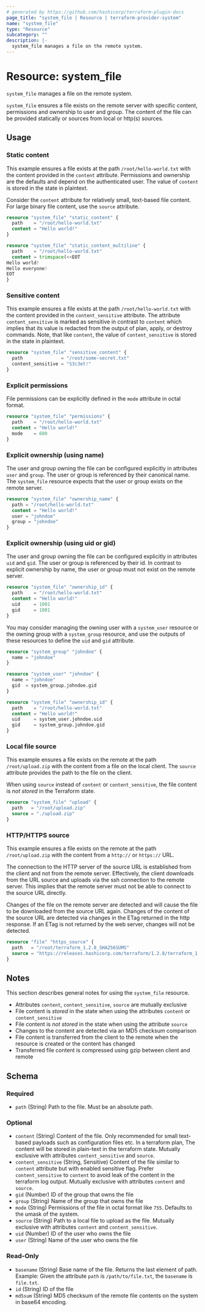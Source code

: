 ```yaml
---
# generated by https://github.com/hashicorp/terraform-plugin-docs
page_title: "system_file | Resource | terraform-provider-system"
name: "system_file"
type: "Resource"
subcategory: ""
description: |-
  system_file manages a file on the remote system.
---
```


# Resource: system_file

`system_file` manages a file on the remote system.

`system_file` ensures a file exists on the remote server with specific content, permissions and ownership to user and group. The content of the file can be provided statically or sources from local or http(s) sources.

## Usage

### Static content

This example ensures a file exists at the path `/root/hello-world.txt` with the content provided in the `content` attribute. Permissions and ownership are the defaults and depend on the authenticated user. The value of `content` is stored in the state in plaintext.

Consider the `content` attribute for relatively small, text-based file content. For large binary file content, use the `source` attribute.

```terraform
resource "system_file" "static_content" {
  path    = "/root/hello-world.txt"
  content = "Hello world!"
}
```

```terraform
resource "system_file" "static_content_multiline" {
  path    = "/root/hello-world.txt"
  content = trimspace(<<EOT
Hello world!
Hello everyone!
EOT
}
```

### Sensitive content

This example ensures a file exists at the path `/root/hello-world.txt` with the content provided in the `content_sensitive` attribute. The attribute `content_sensitive` is marked as sensitive in contrast to `content` which implies that its value is redacted from the output of plan, apply, or destroy commands. Note, that like `content`, the value of  `content_sensitive` is stored in the state in plaintext.

```terraform
resource "system_file" "sensitive_content" {
  path              = "/root/some-secret.txt"
  content_sensitive = "S3c3et!"
}
```

### Explicit permissions

File permissions can be explicitly defined in the `mode` attribute in octal format.

```terraform
resource "system_file" "permissions" {
  path    = "/root/hello-world.txt"
  content = "Hello world!"
  mode    = 600
}
```

### Explicit ownership (using name)

The user and group owning the file can be configured explicitly in attributes `user` and `group`. The user or group is referenced by their canonical name. The `system_file` resource expects that the user or group exists on the remote server.

```terraform
resource "system_file" "ownership_name" {
  path = "/root/hello-world.txt"
  content = "Hello world!"
  user = "johndoe"
  group = "johndoe"
}
```

### Explicit ownership (using uid or gid)

The user and group owning the file can be configured explicitly in attributes `uid` and `gid`. The user or group is referenced by their id. In contrast to explicit ownership by name, the user or group must not exist on the remote server.

```terraform
resource "system_file" "ownership_id" {
  path    = "/root/hello-world.txt"
  content = "Hello world!"
  uid     = 1001
  gid     = 1001
}
```

You may consider managing the owning user with a `system_user` resource or the owning group with a `system_group` resource, and use the outputs of these resources to define the `uid` and `gid` attribute.

```terraform
resource "system_group" "johndoe" {
  name = "johndoe"
}

resource "system_user" "johndoe" {
  name = "johndoe"
  gid  = system_group.johndoe.gid
}

resource "system_file" "ownership_id" {
  path    = "/root/hello-world.txt"
  content = "Hello world!"
  uid     = system_user.johndoe.uid
  gid     = system_group.johndoe.gid
}
```

### Local file source

This example ensures a file exists on the remote at the path `/root/upload.zip` with the content from a file on the local client. The `source` attribute provides the path to the file on the client.

When using `source` instead of `content` or `content_sensitive`, the file content is *not stored* in the Terraform state.

```terraform
resource "system_file" "upload" {
  path   = "/root/upload.zip"
  source = "./upload.zip"
}
```

### HTTP/HTTPS source

This example ensures a file exists on the remote at the path `/root/upload.zip` with the content from a `http://` or `https://` URL.

The connection to the HTTP server of the source URL is established from the client and not from the remote server. Effectively, the client downloads from the URL source and uploads via the ssh connection to the remote server. This implies that the remote server must not be able to connect to the source URL directly.

Changes of the file on the remote server are detected and will cause the file to be downloaded from the source URL again. Changes of the content of the source URL are detected via changes in the ETag returned in the http response. If an ETag is not returned by the web server, changes will not be detected.

```terraform
resource "file" "https_source" {
  path   = "/root/terraform_1.2.8_SHA256SUMS"
  source = "https://releases.hashicorp.com/terraform/1.2.8/terraform_1.2.8_SHA256SUMS"
}
```

## Notes

This section describes general notes for using the `system_file` resource.

- Attributes `content`, `content_sensitive`, `source` are mutually exclusive
- File content is *stored* in the state when using the attributes `content` or `content_sensitive`
- File content is *not stored* in the state when using the attribute `source`
- Changes to the content are detected via an MD5 checksum comparison
- File content is transferred from the client to the remote when the resource is created or the content has changed
- Transferred file content is compressed using gzip between client and remote

<!-- schema generated by tfplugindocs -->
## Schema

### Required

- `path` (String) Path to the file. Must be an absolute path.

### Optional

- `content` (String) Content of the file. Only recommended for small text-based payloads such as configuration files etc. In a terraform plan,  The content will be stored in plain-text in the terraform state. Mutually exclusive with attributes `content_sensitive` and `source`.
- `content_sensitive` (String, Sensitive) Content of the file similar to `content` attribute but with enabled sensitive flag. Prefer `content_sensitive` to `content` to avoid leak of the content in the terraform log output. Mutually exclusive with attributes `content` and `source`.
- `gid` (Number) ID of the group that owns the file
- `group` (String) Name of the group that owns the file
- `mode` (String) Permissions of the file in octal format like `755`. Defaults to the umask of the system.
- `source` (String) Path to a local file to upload as the file. Mutually exclusive with attributes `content` and `content_sensitive`.
- `uid` (Number) ID of the user who owns the file
- `user` (String) Name of the user who owns the file

### Read-Only

- `basename` (String) Base name of the file. Returns the last element of path. Example: Given the attribute `path` is `/path/to/file.txt`, the `basename` is `file.txt`.
- `id` (String) ID of the file
- `md5sum` (String) MD5 checksum of the remote file contents on the system in base64 encoding.


